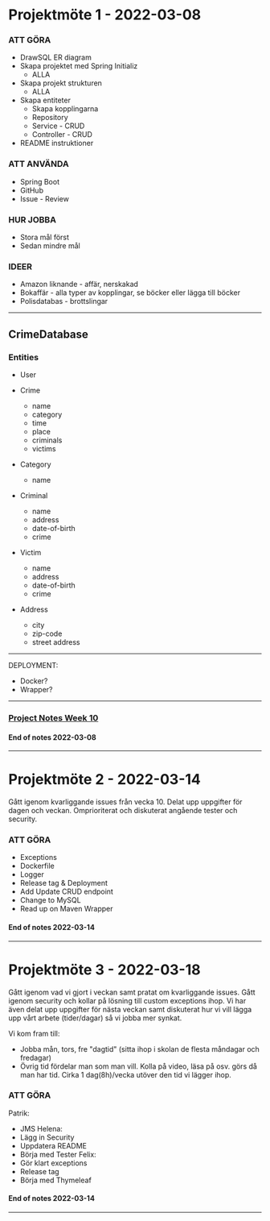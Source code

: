 # Projektmöte 1 - 2022-03-08

### ATT GÖRA

- DrawSQL ER diagram
- Skapa projektet med Spring Initializ
    - ALLA
- Skapa projekt strukturen
    - ALLA
- Skapa entiteter
    - Skapa kopplingarna
    - Repository
    - Service - CRUD
    - Controller - CRUD
- README instruktioner

### ATT ANVÄNDA

- Spring Boot
- GitHub
- Issue - Review

### HUR JOBBA

- Stora mål först
- Sedan mindre mål

### IDEER

- Amazon liknande - affär, nerskakad
- Bokaffär - alla typer av kopplingar, se böcker eller lägga till böcker
- Polisdatabas - brottslingar

---

## CrimeDatabase

### Entities

- User

- Crime
    - name
    - category
    - time
    - place
    - criminals
    - victims
- Category
    - name
- Criminal
    - name
    - address
    - date-of-birth
    - crime
- Victim
    - name
    - address
    - date-of-birth
    - crime
- Address
    - city
    - zip-code
    - street address

---

DEPLOYMENT:

- Docker?
- Wrapper?

---

### [Project Notes Week 10](https://docs.google.com/document/d/1sN9vkcyzUYCXPfoDVCRUyKBABQtA_xFz9SZt18YcXR4/edit?usp=sharing)

#### End of notes 2022-03-08

---

# Projektmöte 2 - 2022-03-14

Gått igenom kvarliggande issues från vecka 10. Delat upp uppgifter för dagen och veckan. Omprioriterat och diskuterat angående tester och security.

### ATT GÖRA
- Exceptions
- Dockerfile
- Logger
- Release tag & Deployment
- Add Update CRUD endpoint
- Change to MySQL
- Read up on Maven Wrapper

#### End of notes 2022-03-14

---

# Projektmöte 3 - 2022-03-18

Gått igenom vad vi gjort i veckan samt pratat om kvarliggande issues. Gått igenom security och kollar på lösning till custom exceptions ihop. 
Vi har även delat upp uppgifter för nästa veckan samt diskuterat hur vi vill lägga upp vårt arbete (tider/dagar) så vi jobba mer synkat. 

Vi kom fram till:
- Jobba mån, tors, fre "dagtid" (sitta ihop i skolan de flesta måndagar och fredagar)
- Övrig tid fördelar man som man vill. Kolla på video, läsa på osv. görs då man har tid. Cirka 1 dag(8h)/vecka utöver den tid vi lägger ihop.

### ATT GÖRA
Patrik:
- JMS
Helena:
- Lägg in Security
- Uppdatera README
- Börja med Tester
Felix:
- Gör klart exceptions
- Release tag
- Börja med Thymeleaf

#### End of notes 2022-03-14

---